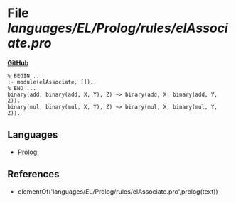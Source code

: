 # File _languages/EL/Prolog/rules/elAssociate.pro_
**[GitHub](https://github.com/softlang/yas/blob/master/languages/EL/Prolog/rules/elAssociate.pro)**
```
% BEGIN ...
:- module(elAssociate, []).
% END ...
binary(add, binary(add, X, Y), Z) ~> binary(add, X, binary(add, Y, Z)).
binary(mul, binary(mul, X, Y), Z) ~> binary(mul, X, binary(mul, Y, Z)).
```

## Languages
* [Prolog](../languages/Prolog.md)

## References
* elementOf('languages/EL/Prolog/rules/elAssociate.pro',prolog(text))
